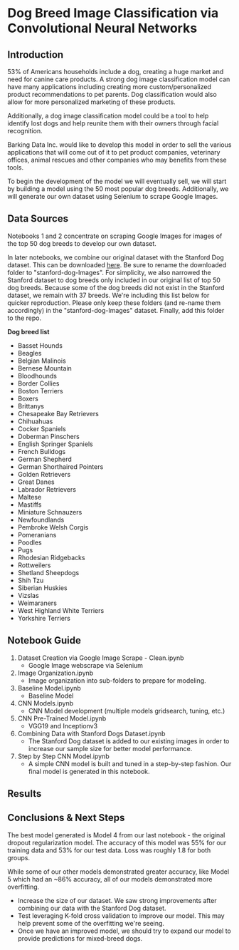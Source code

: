 # Dog Breed Image Classification via Convolutional Neural Networks

## Introduction

53% of Americans households include a dog, creating a huge market and need for canine care products. A strong dog image classification model can have many applications including creating more custom/personalized product recommendations to pet parents. Dog classification would also allow for more personalized marketing of these products. 

Additionally, a dog image classification model could be a tool to help identify lost dogs and help reunite them with their owners through facial recognition.

Barking Data Inc. would like to develop this model in order to sell the various applications that will come out of it to pet product companies, veterinary offices, animal rescues and other companies who may benefits from these tools.

To begin the development of the model we will eventually sell, we will start by building a model using the 50 most popular dog breeds. Additionally, we will generate our own dataset using Selenium to scrape Google Images.

## Data Sources

Notebooks 1 and 2 concentrate on scraping Google Images for images of the top 50 dog breeds to develop our own dataset. 

In later notebooks, we combine our original dataset with the Stanford Dog dataset. This can be downloaded [here](https://render.githubusercontent.com/http://vision.stanford.edu/aditya86/ImageNetDogs/). Be sure to rename the downloaded folder to "stanford-dog-Images". For simplicity, we also narrowed the Stanford dataset to dog breeds only included in our original list of top 50 dog breeds. Because some of the dog breeds did not exist in the Stanford dataset, we remain with 37 breeds. We're including this list below for quicker reproduction. Please only keep these folders (and re-name them accordingly) in the "stanford-dog-Images" dataset. Finally, add this folder to the repo.

**Dog breed list**

* Basset Hounds
* Beagles
* Belgian Malinois
* Bernese Mountain
* Bloodhounds
* Border Collies
* Boston Terriers
* Boxers
* Brittanys
* Chesapeake Bay Retrievers
* Chihuahuas
* Cocker Spaniels
* Doberman Pinschers
* English Springer Spaniels
* French Bulldogs
* German Shepherd
* German Shorthaired Pointers
* Golden Retrievers
* Great Danes
* Labrador Retrievers
* Maltese
* Mastiffs
* Miniature Schnauzers
* Newfoundlands
* Pembroke Welsh Corgis
* Pomeranians
* Poodles
* Pugs
* Rhodesian Ridgebacks
* Rottweilers
* Shetland Sheepdogs
* Shih Tzu
* Siberian Huskies
* Vizslas
* Weimaraners
* West Highland White Terriers
* Yorkshire Terriers

## Notebook Guide

1. Dataset Creation via Google Image Scrape  - Clean.ipynb
    * Google Image webscrape via Selenium
2. Image Organization.ipynb
    * Image organization into sub-folders to prepare for modeling. 
3. Baseline Model.ipynb
    * Baseline Model
4. CNN Models.ipynb
    * CNN Model development (multiple models gridsearch, tuning, etc.)
5. CNN Pre-Trained Model.ipynb
    * VGG19 and Inceptionv3
6. Combining Data with Stanford Dogs Dataset.ipynb
    * The Stanford Dog dataset is added to our existing images in order to increase our sample size for better model performance. 
7. Step by Step CNN Model.ipynb
    * A simple CNN model is built and tuned in a step-by-step fashion. Our final model is generated in this notebook.

## Results

## Conclusions & Next Steps

The best model generated is Model 4 from our last notebook - the original dropout regularization model. The accuracy of this model was 55% for our training data and 53% for our test data. Loss was roughly 1.8 for both groups. 

While some of our other models demonstrated greater accuracy, like Model 5 which had an ~86% accuracy, all of our models demonstrated more overfitting.

* Increase the size of our dataset. We saw strong improvements after combining our data with the Stanford Dog dataset.
* Test leveraging K-fold cross validation to improve our model. This may help prevent some of the overfitting we're seeing.
* Once we have an improved model, we should try to expand our model to provide predictions for mixed-breed dogs. 
